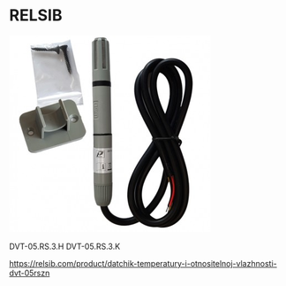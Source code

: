 # RELSIB
![DVT-05.RS.3](https://github.com/HexProf/WirenBoard/blob/main/devices/dvt-05.rs.3/dvt-05.jpg)

DVT-05.RS.3.H
DVT-05.RS.3.K

https://relsib.com/product/datchik-temperatury-i-otnositelnoj-vlazhnosti-dvt-05rszn
